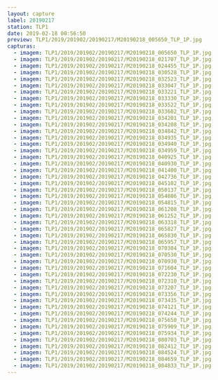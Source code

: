 ```yaml
---
layout: capture
label: 20190217
station: TLP1
date: 2019-02-18 00:56:50
preview: TLP1/2019/201902/20190217/M20190218_005650_TLP_1P.jpg
capturas:
  - imagem: TLP1/2019/201902/20190217/M20190218_005650_TLP_1P.jpg
  - imagem: TLP1/2019/201902/20190217/M20190218_021707_TLP_1P.jpg
  - imagem: TLP1/2019/201902/20190217/M20190218_024455_TLP_1P.jpg
  - imagem: TLP1/2019/201902/20190217/M20190218_030528_TLP_1P.jpg
  - imagem: TLP1/2019/201902/20190217/M20190218_032523_TLP_1P.jpg
  - imagem: TLP1/2019/201902/20190217/M20190218_033047_TLP_1P.jpg
  - imagem: TLP1/2019/201902/20190217/M20190218_033221_TLP_1P.jpg
  - imagem: TLP1/2019/201902/20190217/M20190218_033330_TLP_1P.jpg
  - imagem: TLP1/2019/201902/20190217/M20190218_033522_TLP_1P.jpg
  - imagem: TLP1/2019/201902/20190217/M20190218_033602_TLP_1P.jpg
  - imagem: TLP1/2019/201902/20190217/M20190218_034201_TLP_1P.jpg
  - imagem: TLP1/2019/201902/20190217/M20190218_034208_TLP_1P.jpg
  - imagem: TLP1/2019/201902/20190217/M20190218_034842_TLP_1P.jpg
  - imagem: TLP1/2019/201902/20190217/M20190218_034935_TLP_1P.jpg
  - imagem: TLP1/2019/201902/20190217/M20190218_034940_TLP_1P.jpg
  - imagem: TLP1/2019/201902/20190217/M20190218_034959_TLP_1P.jpg
  - imagem: TLP1/2019/201902/20190217/M20190218_040925_TLP_1P.jpg
  - imagem: TLP1/2019/201902/20190217/M20190218_040930_TLP_1P.jpg
  - imagem: TLP1/2019/201902/20190217/M20190218_041400_TLP_1P.jpg
  - imagem: TLP1/2019/201902/20190217/M20190218_042736_TLP_1P.jpg
  - imagem: TLP1/2019/201902/20190217/M20190218_045102_TLP_1P.jpg
  - imagem: TLP1/2019/201902/20190217/M20190218_050137_TLP_1P.jpg
  - imagem: TLP1/2019/201902/20190217/M20190218_054806_TLP_1P.jpg
  - imagem: TLP1/2019/201902/20190217/M20190218_054815_TLP_1P.jpg
  - imagem: TLP1/2019/201902/20190217/M20190218_061208_TLP_1P.jpg
  - imagem: TLP1/2019/201902/20190217/M20190218_061252_TLP_1P.jpg
  - imagem: TLP1/2019/201902/20190217/M20190218_063318_TLP_1P.jpg
  - imagem: TLP1/2019/201902/20190217/M20190218_065827_TLP_1P.jpg
  - imagem: TLP1/2019/201902/20190217/M20190218_065830_TLP_1P.jpg
  - imagem: TLP1/2019/201902/20190217/M20190218_065957_TLP_1P.jpg
  - imagem: TLP1/2019/201902/20190217/M20190218_070304_TLP_1P.jpg
  - imagem: TLP1/2019/201902/20190217/M20190218_070530_TLP_1P.jpg
  - imagem: TLP1/2019/201902/20190217/M20190218_070930_TLP_1P.jpg
  - imagem: TLP1/2019/201902/20190217/M20190218_071604_TLP_1P.jpg
  - imagem: TLP1/2019/201902/20190217/M20190218_072230_TLP_1P.jpg
  - imagem: TLP1/2019/201902/20190217/M20190218_072310_TLP_1P.jpg
  - imagem: TLP1/2019/201902/20190217/M20190218_073207_TLP_1P.jpg
  - imagem: TLP1/2019/201902/20190217/M20190218_073356_TLP_1P.jpg
  - imagem: TLP1/2019/201902/20190217/M20190218_073435_TLP_1P.jpg
  - imagem: TLP1/2019/201902/20190217/M20190218_074121_TLP_1P.jpg
  - imagem: TLP1/2019/201902/20190217/M20190218_074244_TLP_1P.jpg
  - imagem: TLP1/2019/201902/20190217/M20190218_075650_TLP_1P.jpg
  - imagem: TLP1/2019/201902/20190217/M20190218_075909_TLP_1P.jpg
  - imagem: TLP1/2019/201902/20190217/M20190218_075934_TLP_1P.jpg
  - imagem: TLP1/2019/201902/20190217/M20190218_080703_TLP_1P.jpg
  - imagem: TLP1/2019/201902/20190217/M20190218_082412_TLP_1P.jpg
  - imagem: TLP1/2019/201902/20190217/M20190218_084524_TLP_1P.jpg
  - imagem: TLP1/2019/201902/20190217/M20190218_084659_TLP_1P.jpg
  - imagem: TLP1/2019/201902/20190217/M20190218_084833_TLP_1P.jpg
---
```

